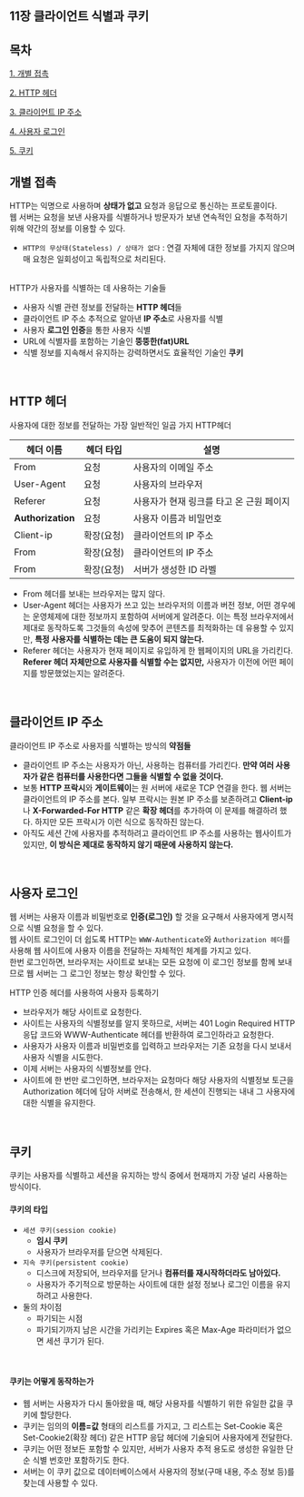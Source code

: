 ## 11장 클라이언트 식별과 쿠키

## 목차
[1. 개별 접촉](#개별-접촉)

[2. HTTP 헤더](#HTTP-헤더)

[3. 클라이언트 IP 주소](#클라이언트-IP-주소)

[4. 사용자 로그인](#사용자-로그인)

[5. 쿠키](#쿠키)



## 개별 접촉
HTTP는 익명으로 사용하며 **상태가 없고** 요청과 응답으로 통신하는 프로토콜이다.
<br>
웹 서버는 요청을 보낸 사용자를 식별하거나 방문자가 보낸 연속적인 요청을 추적하기 위해 약간의 정보를 이용할 수 있다.
- `HTTP의 무상태(Stateless) / 상태가 없다` : 연결 자체에 대한 정보를 가지지 않으며 매 요청은 일회성이고 독립적으로 처리된다.
<br>
HTTP가 사용자를 식별하는 데 사용하는 기술들

- 사용자 식별 관련 정보를 전달하는 **HTTP 헤더**들
- 클라이언트 IP 주소 추적으로 알아낸 **IP 주소**로 사용자를 식별
- 사용자 **로그인 인증**을 통한 사용자 식별
- URL에 식별자를 포함하는 기술인 **뚱뚱한(fat)URL**
- 식별 정보를 지속해서 유지하는 강력하면서도 효율적인 기술인 **쿠키**
<br>

## HTTP 헤더
사용자에 대한 정보를 전달하는 가장 일반적인 일곱 가지 HTTP헤더

|헤더 이름|헤더 타입|설명|
|------|---|-----------------------------------|
|From|요청|사용자의 이메일 주소|
|User-Agent|요청|사용자의 브라우저|
|Referer|요청|사용자가 현재 링크를 타고 온 근원 페이지|
|**Authorization**|요청|사용자 이름과 비밀먼호|
|Client-ip|확장(요청)|클라이언트의 IP 주소|
|From|확장(요청)|클라이언트의 IP 주소|
|From|확장(요청)|서버가 생성한 ID 라벨|

- From 헤더를 보내는 브라우저는 많지 않다.
- User-Agent 헤더는 사용자가 쓰고 있는 브라우저의 이름과 버전 정보, 어떤 경우에는 운영체제에 대한 정보까지 포함하여 서버에게 알려준다. 이는 특정 브라우저에서 제대로 동작하도록 그것들의 속성에 맞추어 콘텐츠를 최적화하는 데 유용할 수 있지만, **특정 사용자를 식별하는 데는 큰 도움이 되지 않는다.**
- Referer 헤더는 사용자가 현재 페이지로 유입하게 한 웹페이지의 URL을 가리킨다. **Referer 헤더 자체만으로 사용자를 식별할 수는 없지만,** 사용자가 이전에 어떤 페이지를 방문했었는지는 알려준다.
<br>


## 클라이언트 IP 주소
클라이언트 IP 주소로 사용자를 식별하는 방식의 **약점들**
- 클라이언트 IP 주소는 사용자가 아닌, 사용하는 컴퓨터를 가리킨다. **만약 여러 사용자가 같은 컴퓨터를 사용한다면 그들을 식별할 수 없을 것이다.**
- 보통 **HTTP 프락시**와 **게이트웨이**는 원 서버에 새로운 TCP 연결을 한다. 웹 서버는 클라이언트의 IP 주소를 본다. 일부 프락시는 원본 IP 주소를 보존하려고 **Client-ip**나 **X-Forwarded-For HTTP** 같은 **확장 헤더**를 추가하여 이 문제를 해결하려 했다. 하지만 모든 프락시가 이런 식으로 동작하진 않는다.
- 아직도 세션 간에 사용자를 추적하려고 클라이언트 IP 주소를 사용하는 웹사이트가 있지만, **이 방식은 제대로 동작하지 않기 때문에 사용하지 않는다.**
<br>


## 사용자 로그인
웹 서버는 사용자 이름과 비밀번호로 **인증(로그인)** 할 것을 요구해서 사용자에게 명시적으로 식별 요청을 할 수 있다.
<br>
웹 사이트 로그인이 더 쉽도록 HTTP는 `WWW-Authenticate`와 `Authorization 헤더`를 사용해 웹 사이트에 사용자 이름을 전달하는 자체적인 체계를 가지고 있다.
<br>
한번 로그인하면, 브라우저는 사이트로 보내는 모든 요청에 이 로그인 정보를 함께 보내므로 웹 서버는 그 로그인 정보는 항상 확인할 수 있다.
<br>

HTTP 인증 헤더를 사용하여 사용자 등록하기
- 브라우저가 해당 사이트로 요청한다.
- 사이트는 사용자의 식별정보를 알지 못하므로, 서버는 401 Login Required HTTP 응답 코드와 WWW-Authenticate 헤더를 반환하여 로그인하라고 요청한다. 
- 사용자가 사용자 이름과 비밀번호를 입력하고 브라우저는 기존 요청을 다시 보내서 사용자 식별을 시도한다.
- 이제 서버는 사용자의 식별정보를 안다.
- 사이트에 한 번만 로그인하면, 브라우저는 요청마다 해당 사용자의 식별정보 토근을 Authorization 헤더에 담아 서버로 전송해서, 한 세션이 진행되는 내내 그 사용자에 대한 식별을 유지한다.
<br>


## 쿠키
쿠키는 사용자를 식별하고 세션을 유지하는 방식 중에서 현재까지 가장 널리 사용하는 방식이다.

#### 쿠키의 타입
- `세션 쿠키(session cookie)`
  - **임시 쿠키**
  - 사용자가 브라우저를 닫으면 삭제된다.
- `지속 쿠키(persistent cookie)`
  - 디스크에 저장되어, 브라우저를 닫거나 **컴퓨터를 재시작하더라도 남아있다.**
  - 사용자가 주기적으로 방문하는 사이트에 대한 설정 정보나 로그인 이름을 유지하려고 사용한다.
- 둘의 차이점
  - 파기되는 시점
  - 파기되기까지 남은 시간을 가리키는 Expires 혹은 Max-Age 파라미터가 없으면 세션 쿠기가 된다.
<br>

#### 쿠키는 어떻게 동작하는가
- 웹 서버는 사용자가 다시 돌아왔을 때, 해당 사용자를 식별하기 위한 유일한 값을 쿠키에 할당한다.
- 쿠키는 임의의 **이름=값** 형태의 리스트를 가지고, 그 리스트는 Set-Cookie 혹은 Set-Cookie2(확장 헤더) 같은 HTTP 응답 헤더에 기술되어 사용자에게 전달한다.
- 쿠키는 어떤 정보든 포함할 수 있지만, 서버가 사용자 추적 용도로 생성한 유일한 단순 식별 번호만 포함하기도 한다.
- 서버는 이 쿠키 값으로 데이터베이스에서 사용자의 정보(구매 내용, 주소 정보 등)를 찾는데 사용할 수 있다.
